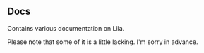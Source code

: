 ## Docs

Contains various documentation on Lila.

Please note that some of it is a little lacking. I'm sorry in advance.
